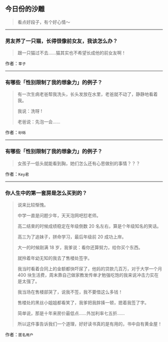 ## 今日份的沙雕

> 看点好段子，有个好心情～


 
---

### 男友养了一只猫，长得很像前女友，我该怎么办？

> 跟一只猫过不去……猫其实也不希望长成他的前女友啊！


作者：`莘子`

---

### 有哪些「性别限制了我的想象力」的例子？

> 有一次生病老爸帮我洗头，长头发放在水里，老爸就不动了，静静地看着我。
> 
> 我说：洗呀 !
> 
> 老爸说：先泡一会……


作者：`砂砾`

---

### 有哪些「性别限制了我的想象力」的例子？

> 女孩子一低头就能看到胸，她们怎么还有心思做别的事情？？？


作者：`Key君`

---

### 你人生中的第一套房是怎么买到的？

> 说来比较惭愧。
> 
> 中学一直是问题少年，天天泡网吧怼老师。
> 
> 高二结束的时候成绩稳定在年级倒数 20 名左右，算是个年级知名的笑话。
> 
> 高三为了追妹子，拼命学习，最后年级前 20 成功上岸。
> 
> 大一的时候刚满 18 岁，我爹说：看你还算努力，给你买个东西。
> 
> 就拎着年幼无知的我去了售楼处签字。
> 
> 我当时看着合同上的金额都快吓尿了，他妈的贷款几百万，对于大学一个月 400 块生活费，周末靠自己做家教发传单才勉强吃饱的我来说冲击力实在是太强了。
> 
> 我当场在售楼部哭了，说我不签，我不要借这么多钱！
> 
> 售楼处的黑丝小姐姐都看笑了，我爹把我胖揍一顿，摁着我签了字。
> 
> 简单说，那是十年来房价最低点……外加利率七五折……
> 
> 所以这件事告诉我们一个道理，好好读书真的是有用的，书中自有黄金屋！


作者：`匿名用户`